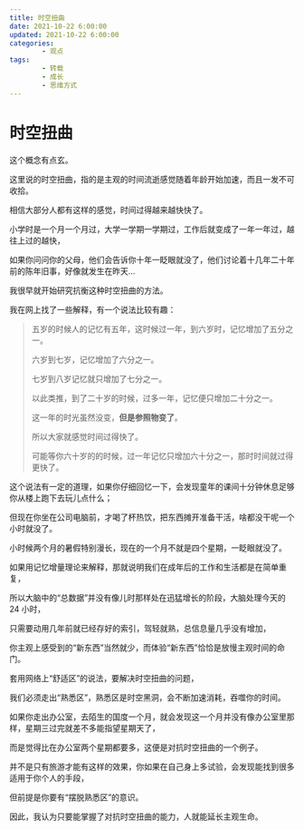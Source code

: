 ```yaml
---
title: 时空扭曲
date: 2021-10-22 6:00:00
updated: 2021-10-22 6:00:00
categories:
        - 观点
tags:
        - 转载
        - 成长
        - 思维方式
---
```


# 时空扭曲

这个概念有点玄。

这里说的时空扭曲，指的是主观的时间流逝感觉随着年龄开始加速，而且一发不可收拾。

相信大部分人都有这样的感觉，时间过得越来越快快了。

小学时是一个月一个月过，大学一学期一学期过，工作后就变成了一年一年过，越往上过的越快，

如果你问问你的父母，他们会告诉你十年一眨眼就没了，他们讨论着十几年二十年前的陈年旧事，好像就发生在昨天...

我很早就开始研究抗衡这种时空扭曲的方法。

我在网上找了一些解释，有一个说法比较有趣：

> 五岁的时候人的记忆有五年，这时候过一年，到六岁时，记忆增加了五分之一。
>
> 六岁到七岁，记忆增加了六分之一。
>
> 七岁到八岁记忆就只增加了七分之一。
>
> 以此类推，到了二十岁的时候，过多一年，记忆便只增加二十分之一。
>
> 这一年的时光虽然没变，**但是参照物变了**。
>
> 所以大家就感觉时间过得快了。
>
> 可能等你六十岁的的时候，过一年记忆只增加六十分之一，那时时间就过得更快了。

这个说法有一定的道理，如果你仔细回忆一下，会发现童年的课间十分钟休息足够你从楼上跑下去玩儿点什么；

但现在你坐在公司电脑前，才喝了杯热饮，把东西摊开准备干活，啥都没干呢一个小时就没了。

小时候两个月的暑假特别漫长，现在的一个月不就是四个星期，一眨眼就没了。

如果用记忆增量理论来解释，那就说明我们在成年后的工作和生活都是在简单重复，

所以大脑中的“总数据”并没有像儿时那样处在迅猛增长的阶段，大脑处理今天的 24 小时，

只需要动用几年前就已经存好的索引，驾轻就熟，总信息量几乎没有增加，

你主观上感受到的“新东西”当然就少，而体验“新东西”恰恰是放慢主观时间的命门。

套用网络上“舒适区”的说法，要解决时空扭曲的问题，

我们必须走出“熟悉区”，熟悉区是时空黑洞，会不断加速消耗，吞噬你的时间。

如果你走出办公室，去陌生的国度一个月，就会发现这一个月并没有像办公室里那样，星期三过完就差不多能指望星期天了，

而是觉得比在办公室两个星期都要多，这便是对抗时空扭曲的一个例子。

并不是只有旅游才能有这样的效果，你如果在自己身上多试验，会发现能找到很多适用于你个人的手段，

但前提是你要有“摆脱熟悉区”的意识。

因此，我认为只要能掌握了对抗时空扭曲的能力，人就能延长主观生命。
